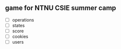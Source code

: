 ## game for NTNU CSIE summer camp
- [ ] operations
- [ ] states
- [ ] score
- [ ] cookies
- [ ] users